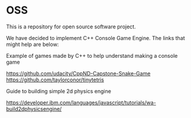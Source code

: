# OSS

This is a repository for open source software project. 

We have decided to implement C++ Console Game Engine. 
The links that might help are below:


Example of games made by C++ to help understand making a console game

https://github.com/udacity/CppND-Capstone-Snake-Game
https://github.com/taylorconor/tinytetris

Guide to building simple 2d physics engine

https://developer.ibm.com/languages/javascript/tutorials/wa-build2dphysicsengine/
